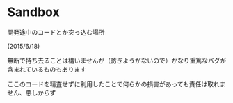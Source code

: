 # Sandbox
開発途中のコードとか突っ込む場所

(2015/6/18)

無断で持ち去ることは構いませんが（防ぎようがないので）かなり重篤なバグが含まれているものもあります

ここのコードを精査せずに利用したことで何らかの損害があっても責任は取れません、悪しからず
